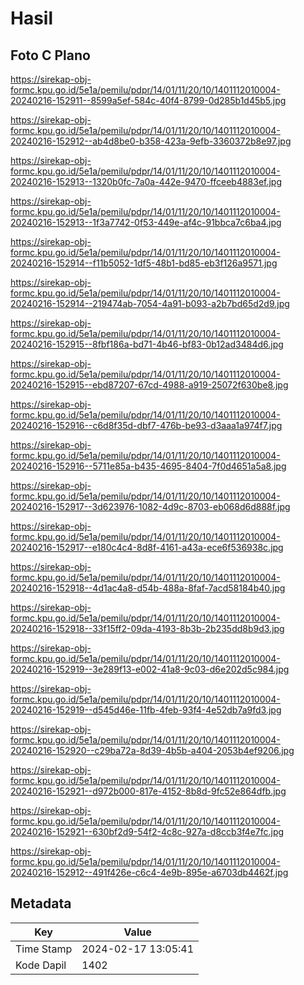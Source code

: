 # Hasil

## Foto C Plano

https://sirekap-obj-formc.kpu.go.id/5e1a/pemilu/pdpr/14/01/11/20/10/1401112010004-20240216-152911--8599a5ef-584c-40f4-8799-0d285b1d45b5.jpg

https://sirekap-obj-formc.kpu.go.id/5e1a/pemilu/pdpr/14/01/11/20/10/1401112010004-20240216-152912--ab4d8be0-b358-423a-9efb-3360372b8e97.jpg

https://sirekap-obj-formc.kpu.go.id/5e1a/pemilu/pdpr/14/01/11/20/10/1401112010004-20240216-152913--1320b0fc-7a0a-442e-9470-ffceeb4883ef.jpg

https://sirekap-obj-formc.kpu.go.id/5e1a/pemilu/pdpr/14/01/11/20/10/1401112010004-20240216-152913--1f3a7742-0f53-449e-af4c-91bbca7c6ba4.jpg

https://sirekap-obj-formc.kpu.go.id/5e1a/pemilu/pdpr/14/01/11/20/10/1401112010004-20240216-152914--f11b5052-1df5-48b1-bd85-eb3f126a9571.jpg

https://sirekap-obj-formc.kpu.go.id/5e1a/pemilu/pdpr/14/01/11/20/10/1401112010004-20240216-152914--219474ab-7054-4a91-b093-a2b7bd65d2d9.jpg

https://sirekap-obj-formc.kpu.go.id/5e1a/pemilu/pdpr/14/01/11/20/10/1401112010004-20240216-152915--8fbf186a-bd71-4b46-bf83-0b12ad3484d6.jpg

https://sirekap-obj-formc.kpu.go.id/5e1a/pemilu/pdpr/14/01/11/20/10/1401112010004-20240216-152915--ebd87207-67cd-4988-a919-25072f630be8.jpg

https://sirekap-obj-formc.kpu.go.id/5e1a/pemilu/pdpr/14/01/11/20/10/1401112010004-20240216-152916--c6d8f35d-dbf7-476b-be93-d3aaa1a974f7.jpg

https://sirekap-obj-formc.kpu.go.id/5e1a/pemilu/pdpr/14/01/11/20/10/1401112010004-20240216-152916--5711e85a-b435-4695-8404-7f0d4651a5a8.jpg

https://sirekap-obj-formc.kpu.go.id/5e1a/pemilu/pdpr/14/01/11/20/10/1401112010004-20240216-152917--3d623976-1082-4d9c-8703-eb068d6d888f.jpg

https://sirekap-obj-formc.kpu.go.id/5e1a/pemilu/pdpr/14/01/11/20/10/1401112010004-20240216-152917--e180c4c4-8d8f-4161-a43a-ece6f536938c.jpg

https://sirekap-obj-formc.kpu.go.id/5e1a/pemilu/pdpr/14/01/11/20/10/1401112010004-20240216-152918--4d1ac4a8-d54b-488a-8faf-7acd58184b40.jpg

https://sirekap-obj-formc.kpu.go.id/5e1a/pemilu/pdpr/14/01/11/20/10/1401112010004-20240216-152918--33f15ff2-09da-4193-8b3b-2b235dd8b9d3.jpg

https://sirekap-obj-formc.kpu.go.id/5e1a/pemilu/pdpr/14/01/11/20/10/1401112010004-20240216-152919--3e289f13-e002-41a8-9c03-d6e202d5c984.jpg

https://sirekap-obj-formc.kpu.go.id/5e1a/pemilu/pdpr/14/01/11/20/10/1401112010004-20240216-152919--d545d46e-11fb-4feb-93f4-4e52db7a9fd3.jpg

https://sirekap-obj-formc.kpu.go.id/5e1a/pemilu/pdpr/14/01/11/20/10/1401112010004-20240216-152920--c29ba72a-8d39-4b5b-a404-2053b4ef9206.jpg

https://sirekap-obj-formc.kpu.go.id/5e1a/pemilu/pdpr/14/01/11/20/10/1401112010004-20240216-152921--d972b000-817e-4152-8b8d-9fc52e864dfb.jpg

https://sirekap-obj-formc.kpu.go.id/5e1a/pemilu/pdpr/14/01/11/20/10/1401112010004-20240216-152921--630bf2d9-54f2-4c8c-927a-d8ccb3f4e7fc.jpg

https://sirekap-obj-formc.kpu.go.id/5e1a/pemilu/pdpr/14/01/11/20/10/1401112010004-20240216-152912--491f426e-c6c4-4e9b-895e-a6703db4462f.jpg


## Metadata

| Key        | Value               |
| ---------- | ------------------- |
| Time Stamp | 2024-02-17 13:05:41 |
| Kode Dapil | 1402                |



